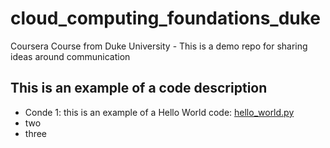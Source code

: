 # cloud_computing_foundations_duke
Coursera Course from Duke University - This is a demo repo for sharing ideas around communication


## This is an example of a code description
* Conde 1: this is an example of a Hello World code: [hello_world.py](https://gist.github.com/emardie/82bf6e983fe7700565373d28bc225885)
* two
* three
